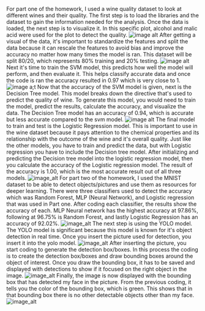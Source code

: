 For part one of the homework, I used a wine quality dataset to look at different wines and their quality. The first step is to load the libraries and the dataset to gain the information needed for the analysis. Once the data is loaded, the next step is to visualize it. In this specific plot, alcohol and malic acid were used for the plot to detect the quality.
![image alt](https://github.com/SetturaM/NANO-706-HW-FINAL/blob/main/Screenshot%202025-10-30%20092314.png?raw=true)
After getting a visual of the data, it's important to standardize the features and split the data because it can rescale the features to avoid bias and improve the accuracy no matter how many times the model is ran. This dataset will be split 80/20, which represents 80% training and 20% testing.
![image alt](https://github.com/SetturaM/NANO-706-HW-FINAL/blob/main/Screenshot%202025-10-30%20092631.png?raw=true)
Next it's time to train the SVM model, this predicts how well the model will perform, and then evaluate it. This helps classify accurate data and once the code is ran the accuracy resulted in 0.97 which is very close to 1.
![image a;t](https://github.com/SetturaM/NANO-706-HW-FINAL/blob/main/Screenshot%202025-10-30%20092719.png?raw=true)
Now that the accuracy of the SVM model is given, next is the Decision Tree model. This model breaks down the directive that's used to predict the quality of wine. To generate this model, you would need to train the model, predict the results, calculate the accuracy, and visualize the data. The Decision Tree model has an accuracy of 0.94, which is accurate but less accurate compared to the svm model.
![image alt](https://github.com/SetturaM/NANO-706-HW-FINAL/blob/main/Screenshot%202025-10-30%20092944.png?raw=true)
The final model to train and test is the Logistic Regression model. This is important to use in the wine dataset because it pays attention to the chemical properties and its relationship with the outcome of the wine and it's overall quality. Just like the other models, you have to train and predict the data, but with Logistic regression you have to include the Decision tree model. After initializing and predicting the Decision tree model into the logistic regression model, then you calculate the accuracy of the Logistic regression model. The result of the accuracy is 1.00, which is the most accurate result out of all three models.
![image_alt](https://github.com/SetturaM/NANO-706-HW-FINAL/blob/main/Screenshot%202025-10-30%20093046.png?raw=true)
For part two of the homework, I used the MNIST dataset to be able to detect objects/pictures and use them as resources for deeper learning. There were three classifiers used to detect the accuracy which was Random Forest, MLP (Neural Network), and Logistic regression that was used in Part one. After coding each classifier, the results show the accuracy of each. MLP Neural network has the highest accuracy at 97.86%, following at 96.75% is Random Forest, and lastly Logistic Regression has an accuracy of 92.02%.
![image_alt](https://github.com/SetturaM/NANO-706-HW-FINAL/blob/main/Screenshot%202025-10-30%20093534.png?raw=true)
The next step is using the YOLO model. The YOLO model is significant because this model is known for it's object detection in real time. Once you insert the picture used for detection, you insert it into the yolo model.
![image_alt](https://github.com/SetturaM/NANO-706-HW-FINAL/blob/main/Screenshot%202025-10-30%20095826.png?raw=true)
After inserting the picture, you start coding to generate the detection box/boxes. In this process the coding is to create the detection box/boxes and draw bounding boxes around the object of interest. Once you draw the bounding box, it has to be saved and displayed with detections to show if it focused on the right object in the image.
![image_alt](https://github.com/SetturaM/NANO-706-HW-FINAL/blob/main/Screenshot%202025-10-30%20095455.png?raw=true)
Finally, the image is now displayed with the bounding box that has detected my face in the picture. From the previous coding, it tells you the color of the bounding box, which is green. This shows that in that bounding box there is no other detectable objects other than my face.
![image_alt](https://github.com/SetturaM/NANO-706-HW-FINAL/blob/main/Screenshot%202025-10-30%20095505.png?raw=true)
